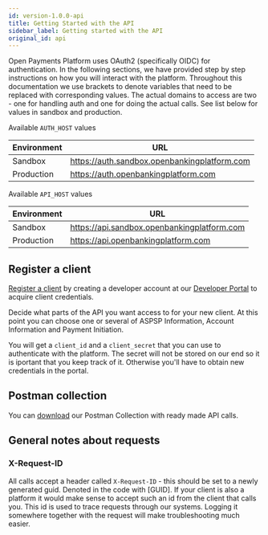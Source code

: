 ```yaml
---
id: version-1.0.0-api
title: Getting Started with the API
sidebar_label: Getting started with the API
original_id: api
---
```


Open Payments Platform uses OAuth2 (specifically OIDC) for authentication. In the following sections, we have provided step
by step instructions on how you will interact with the platform. Throughout this documentation we use brackets to denote variables that need to be replaced with corresponding values. The actual domains to access are two - one for handling auth and one for doing the actual calls. See list below for values in sandbox and production.

Available `AUTH_HOST` values

| Environment | URL |
| --- | --- |
| Sandbox | https://auth.sandbox.openbankingplatform.com |
| Production | https://auth.openbankingplatform.com |

Available `API_HOST` values

| Environment | URL |
| --- | --- |
| Sandbox | https://api.sandbox.openbankingplatform.com |
| Production | https://api.openbankingplatform.com |

## Register a client

[Register a client](https://developer.openpayments.io) by creating a developer account at our [Developer Portal](https://developer.openpayments.io) to acquire client credentials.

Decide what parts of the API you want access to for your new client. At this point you can choose one or several of ASPSP Information, Account Information and Payment Initiation.

You will get a `client_id` and a `client_secret` that you can use to authenticate with the platform. The secret will not be stored on our end so it is iportant that you keep track of it. Otherwise you'll have to obtain new credentials in the portal.

## Postman collection

You can [download](/obp.postman_collection.json) our Postman Collection with ready made API calls.

## General notes about requests

### X-Request-ID

All calls accept a header called `X-Request-ID` - this should be set to a newly generated guid. Denoted in the code with [GUID]. If your client is also a platform it would make sense to accept such an id from the client that calls you. This id is used to trace requests through our systems. Logging it somewhere together with the request will make troubleshooting much easier.
